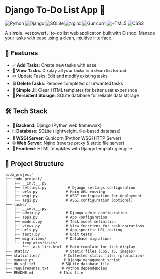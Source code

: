 # Django To-Do List App 📝

![Python](https://img.shields.io/badge/Python-3776AB?style=for-the-badge&logo=python&logoColor=white)
![Django](https://img.shields.io/badge/Django-092E20?style=for-the-badge&logo=django&logoColor=white)
![SQLite](https://img.shields.io/badge/SQLite-07405E?style=for-the-badge&logo=sqlite&logoColor=white)
![Nginx](https://img.shields.io/badge/Nginx-009639?style=for-the-badge&logo=nginx&logoColor=white)
![Gunicorn](https://img.shields.io/badge/Gunicorn-499848?style=for-the-badge&logo=gunicorn&logoColor=white)
![HTML5](https://img.shields.io/badge/HTML5-E34F26?style=for-the-badge&logo=html5&logoColor=white)
![CSS3](https://img.shields.io/badge/CSS3-1572B6?style=for-the-badge&logo=css3&logoColor=white)

A simple, yet powerful to-do list web application built with Django. Manage your tasks with ease using a clean, intuitive interface.

## 🚀 Features

- ✅ **Add Tasks**: Create new tasks with ease
- 👀 **View Tasks**: Display all your tasks in a clean list format
- ✏️ Update Tasks: Edit and modify existing tasks
- 🗑️ **Delete Tasks**: Remove completed or unwanted tasks
- 🎨 **Simple UI**: Clean HTML templates for better user experience
- 💾 **Persistent Storage**: SQLite database for reliable data storage

## 🛠️ Tech Stack

- 🐍 **Backend**: Django (Python web framework)
- 🗄️ **Database**: SQLite (lightweight, file-based database)
- 🦄 **WSGI Server**: Gunicorn (Python WSGI HTTP Server)
- 🌐 **Web Server**: Nginx (reverse proxy & static file server)
- 🎨 **Frontend**: HTML templates with Django templating engine

## 📁 Project Structure

```
todo_project/
├── todo_project/
│   ├── __init__.py
│   ├── settings.py          # Django settings configuration
│   ├── urls.py             # Main URL routing
│   ├── wsgi.py             # WSGI configuration for deployment
│   └── asgi.py             # ASGI configuration (optional)
├── tasks/
│   ├── __init__.py
│   ├── admin.py            # Django admin configuration
│   ├── apps.py             # App configuration
│   ├── models.py           # Task model definition
│   ├── views.py            # View functions for task operations
│   ├── urls.py             # App-specific URL routing
│   ├── tests.py            # Unit tests
│   ├── migrations/         # Database migrations
│   └── templates/tasks/
│       └── task_list.html  # Main template for task display
├── static/                 # Static files (CSS, JS, images)
├── staticfiles/           # Collected static files (production)
├── manage.py              # Django management script
├── db.sqlite3            # SQLite database file
├── requirements.txt      # Python dependencies
└── README.md            # This file
```
